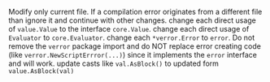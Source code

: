 Modify only current file. If a compilation error originates from a different file than ignore it and continue with other changes.
change each direct usage of `value.Value` to the interface `core.Value`.
change each direct usage of `Evaluator` to `core.Evaluator`.
change each `*verror.Error` to `error`. Do not remove the `verror` package import and do NOT replace error creating code (like `verror.NewScriptErrror(...)`) since it implements the `error` interface and will work.
update casts like `val.AsBlock()` to updated form `value.AsBlock(val)`